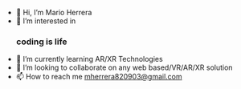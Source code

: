 - 👋 Hi, I’m Mario Herrera
- 👀 I’m interested in <h3>coding is life</h3>
- 🌱 I’m currently learning AR/XR Technologies
- 💞️ I’m looking to collaborate on any web based/VR/AR/XR solution
- 📫 How to reach me mherrera820903@gmail.com

<!---
mariomoosh/mariomoosh is a ✨ special ✨ repository because its `README.md` (this file) appears on your GitHub profile.
You can click the Preview link to take a look at your changes.
--->
